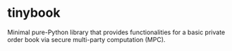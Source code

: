 # tinybook
Minimal pure-Python library that provides functionalities for a basic private order book via secure multi-party computation (MPC).
